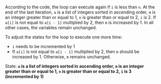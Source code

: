According to the code, the loop can execute again if `i` is less than `n`. At the end of the last iteration, `a` is a list of integers sorted in ascending order, `m` is an integer greater than or equal to 1, `n` is greater than or equal to 2, `i` is 2. If `a[i]` is not equal to `a[i - 1]` multiplied by 2, then `m` is increased by 1. In all other cases, the variables remain unchanged. 

To adjust the states for the loop to execute one more time:
- `i` needs to be incremented by 1
- If `a[i]` is not equal to `a[i - 1]` multiplied by 2, then `m` should be increased by 1. Otherwise, `m` remains unchanged.

State: **`a` is a list of integers sorted in ascending order, `m` is an integer greater than or equal to 1, `n` is greater than or equal to 2, `i` is 3 (incremented by 1)**